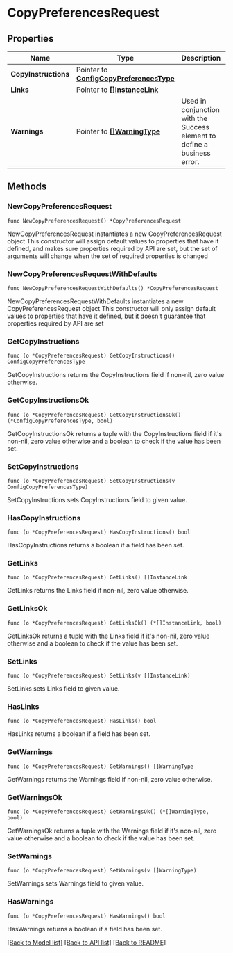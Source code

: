 # CopyPreferencesRequest

## Properties

Name | Type | Description | Notes
------------ | ------------- | ------------- | -------------
**CopyInstructions** | Pointer to [**ConfigCopyPreferencesType**](ConfigCopyPreferencesType.md) |  | [optional] 
**Links** | Pointer to [**[]InstanceLink**](InstanceLink.md) |  | [optional] 
**Warnings** | Pointer to [**[]WarningType**](WarningType.md) | Used in conjunction with the Success element to define a business error. | [optional] 

## Methods

### NewCopyPreferencesRequest

`func NewCopyPreferencesRequest() *CopyPreferencesRequest`

NewCopyPreferencesRequest instantiates a new CopyPreferencesRequest object
This constructor will assign default values to properties that have it defined,
and makes sure properties required by API are set, but the set of arguments
will change when the set of required properties is changed

### NewCopyPreferencesRequestWithDefaults

`func NewCopyPreferencesRequestWithDefaults() *CopyPreferencesRequest`

NewCopyPreferencesRequestWithDefaults instantiates a new CopyPreferencesRequest object
This constructor will only assign default values to properties that have it defined,
but it doesn't guarantee that properties required by API are set

### GetCopyInstructions

`func (o *CopyPreferencesRequest) GetCopyInstructions() ConfigCopyPreferencesType`

GetCopyInstructions returns the CopyInstructions field if non-nil, zero value otherwise.

### GetCopyInstructionsOk

`func (o *CopyPreferencesRequest) GetCopyInstructionsOk() (*ConfigCopyPreferencesType, bool)`

GetCopyInstructionsOk returns a tuple with the CopyInstructions field if it's non-nil, zero value otherwise
and a boolean to check if the value has been set.

### SetCopyInstructions

`func (o *CopyPreferencesRequest) SetCopyInstructions(v ConfigCopyPreferencesType)`

SetCopyInstructions sets CopyInstructions field to given value.

### HasCopyInstructions

`func (o *CopyPreferencesRequest) HasCopyInstructions() bool`

HasCopyInstructions returns a boolean if a field has been set.

### GetLinks

`func (o *CopyPreferencesRequest) GetLinks() []InstanceLink`

GetLinks returns the Links field if non-nil, zero value otherwise.

### GetLinksOk

`func (o *CopyPreferencesRequest) GetLinksOk() (*[]InstanceLink, bool)`

GetLinksOk returns a tuple with the Links field if it's non-nil, zero value otherwise
and a boolean to check if the value has been set.

### SetLinks

`func (o *CopyPreferencesRequest) SetLinks(v []InstanceLink)`

SetLinks sets Links field to given value.

### HasLinks

`func (o *CopyPreferencesRequest) HasLinks() bool`

HasLinks returns a boolean if a field has been set.

### GetWarnings

`func (o *CopyPreferencesRequest) GetWarnings() []WarningType`

GetWarnings returns the Warnings field if non-nil, zero value otherwise.

### GetWarningsOk

`func (o *CopyPreferencesRequest) GetWarningsOk() (*[]WarningType, bool)`

GetWarningsOk returns a tuple with the Warnings field if it's non-nil, zero value otherwise
and a boolean to check if the value has been set.

### SetWarnings

`func (o *CopyPreferencesRequest) SetWarnings(v []WarningType)`

SetWarnings sets Warnings field to given value.

### HasWarnings

`func (o *CopyPreferencesRequest) HasWarnings() bool`

HasWarnings returns a boolean if a field has been set.


[[Back to Model list]](../README.md#documentation-for-models) [[Back to API list]](../README.md#documentation-for-api-endpoints) [[Back to README]](../README.md)


